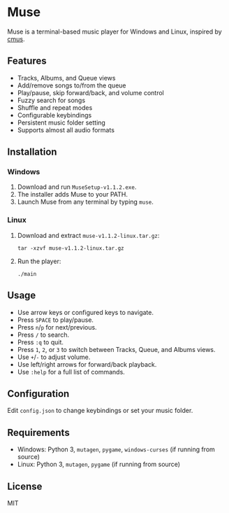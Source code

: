 # Muse

Muse is a terminal-based music player for Windows and Linux, inspired by [cmus](https://cmus.github.io/).

## Features

- Tracks, Albums, and Queue views
- Add/remove songs to/from the queue
- Play/pause, skip forward/back, and volume control
- Fuzzy search for songs
- Shuffle and repeat modes
- Configurable keybindings
- Persistent music folder setting
- Supports almost all audio formats

## Installation

### Windows

1. Download and run `MuseSetup-v1.1.2.exe`.
2. The installer adds Muse to your PATH.
3. Launch Muse from any terminal by typing `muse`.

### Linux

1. Download and extract `muse-v1.1.2-linux.tar.gz`:
   ```
   tar -xzvf muse-v1.1.2-linux.tar.gz
   ```
2. Run the player:
   ```
   ./main
   ```

## Usage

- Use arrow keys or configured keys to navigate.
- Press `SPACE` to play/pause.
- Press `n`/`p` for next/previous.
- Press `/` to search.
- Press `:q` to quit.
- Press `1`, `2`, or `3` to switch between Tracks, Queue, and Albums views.
- Use `+`/`-` to adjust volume.
- Use left/right arrows for forward/back playback.
- Use `:help` for a full list of commands.

## Configuration

Edit `config.json` to change keybindings or set your music folder.

## Requirements

- Windows: Python 3, `mutagen`, `pygame`, `windows-curses` (if running from source)
- Linux: Python 3, `mutagen`, `pygame` (if running from source)

## License

MIT